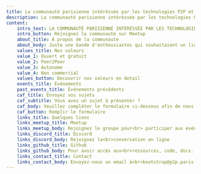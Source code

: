 ```yaml
---
title: La communauté parisienne intéréssée par les technologies P2P et la Cryptographie
description: La communauté parisienne intéréssée par les technologies P2P et la Cryptographie
content:
    intro_text: LA COMMUNAUTÉ PARISIENNE INTÉRÉSSÉE PAR LES TECHNOLOGIES P2P ET LA CRYPTOGRAPHIE
    intro_button: Rejoignez la communauté sur Meetup
    about_title: À propos de la communauté
    about_body: Juste une bande d'enthousiastes qui souhaitaient un lieu pour discuter, échanger sur les dernières actualités et partager leurs idées autour des technologies P2P et Cryptographie à Paris
    values_title: Nos valeurs
    value_1: Ouvert et gratuit
    value_2: Peer2Peer
    value_3: Autonome
    value_4: Non commercial
    values_button: Decouvrir nos valeurs en detail
    events_title: Événements
    past_events_title: Événements précédents
    caf_title: Envoyez vos sujets
    caf_subtitle: Vous avez un sujet à présenter ?
    caf_body: Veuillez compléter le formulaire ci-dessous afin de nous en dire plus sur votre idée
    caf_button: Remplir le formulaire
    links_title: Quelques liens
    links_meetup_title: Meetup
    links_meetup_body: Rejoignez le groupe pour<br> participer aux événements
    links_discord_title: Discord
    links_discord_body: Rejoignez la<br>conversation en ligne
    links_github_title: Github
    links_github_body: Pour avoir accès aux<br>ressources, code, docs...
    links_contact_title: Contact
    links_contact_body: Envoyez-nous un email à<br>bootstrap@p2p.paris
---
```

